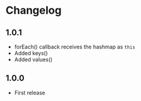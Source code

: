 # Changelog

## 1.0.1
- forEach() callback receives the hashmap as `this`
- Added keys()
- Added values()

## 1.0.0
- First release